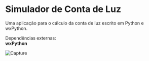 # Simulador de Conta de Luz
Uma aplicação para o cálculo da conta de luz escrito em Python e wxPython.

<p>
  Dependências externas:</br>
  <b>wxPython</b>
</p>

![Capture](https://user-images.githubusercontent.com/16950058/140421857-6e5390af-f612-4dbb-9617-4ed16591f9be.JPG)
